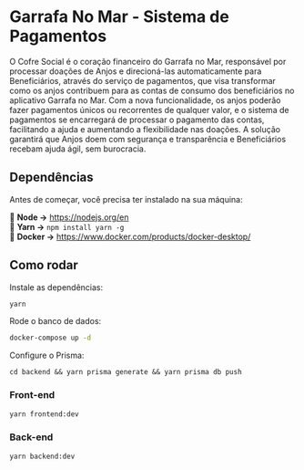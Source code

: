 # Garrafa No Mar - Sistema de Pagamentos

O Cofre Social é o coração financeiro do Garrafa no Mar, responsável por processar doações de Anjos e direcioná-las automaticamente para Beneficiários, através do serviço de pagamentos, que visa transformar como os anjos contribuem para as contas de consumo dos beneficiários no aplicativo Garrafa no Mar. Com a nova funcionalidade, os anjos poderão fazer pagamentos únicos ou recorrentes de qualquer valor, e o sistema de pagamentos se encarregará de processar o pagamento das contas, facilitando a ajuda e aumentando a flexibilidade nas doações. A solução garantirá que Anjos doem com segurança e transparência e Beneficiários recebam ajuda ágil, sem burocracia.

## Dependências

Antes de começar, você precisa ter instalado na sua máquina:

🔹 **Node →** https://nodejs.org/en \
🔹 **Yarn →** `npm install yarn -g` \
🔹 **Docker →** https://www.docker.com/products/docker-desktop/

## Como rodar

Instale as dependências:

```bash
yarn
```

Rode o banco de dados:

```bash
docker-compose up -d
```

Configure o Prisma:

```
cd backend && yarn prisma generate && yarn prisma db push
```

### Front-end

```bash
yarn frontend:dev
```

### Back-end

```
yarn backend:dev
```